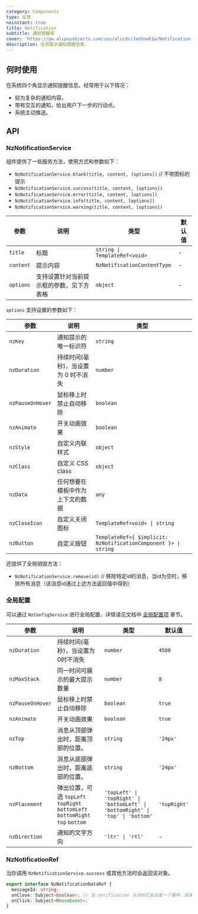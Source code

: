 ```yaml
---
category: Components
type: 反馈
noinstant: true
title: Notification
subtitle: 通知提醒框
cover: 'https://gw.alipayobjects.com/zos/alicdn/Jxm5nw61w/Notification.svg'
description: 全局展示通知提醒信息。
---
```


## 何时使用

在系统四个角显示通知提醒信息。经常用于以下情况：

- 较为复杂的通知内容。
- 带有交互的通知，给出用户下一步的行动点。
- 系统主动推送。

## API

### NzNotificationService

组件提供了一些服务方法，使用方式和参数如下：

- `NzNotificationService.blank(title, content, [options])` // 不带图标的提示
- `NzNotificationService.success(title, content, [options])`
- `NzNotificationService.error(title, content, [options])`
- `NzNotificationService.info(title, content, [options])`
- `NzNotificationService.warning(title, content, [options])`

| 参数      | 说明                                     | 类型                          | 默认值 |
| --------- | ---------------------------------------- | ----------------------------- | ------ |
| `title`   | 标题                                     | `string \| TemplateRef<void>` | -      |
| `content` | 提示内容                                 | `NzNotificationContentType`   | -      |
| `options` | 支持设置针对当前提示框的参数，见下方表格 | `object`                      | -      |

`options` 支持设置的参数如下：

| 参数             | 说明                                | 类型                                                            |
| ---------------- | ----------------------------------- | --------------------------------------------------------------- |
| `nzKey`          | 通知提示的唯一标识符                | `string`                                                        |
| `nzDuration`     | 持续时间(毫秒)，当设置为 0 时不消失 | `number`                                                        |
| `nzPauseOnHover` | 鼠标移上时禁止自动移除              | `boolean`                                                       |
| `nzAnimate`      | 开关动画效果                        | `boolean`                                                       |
| `nzStyle`        | 自定义内联样式                      | `object`                                                        |
| `nzClass`        | 自定义 CSS class                    | `object`                                                        |
| `nzData`         | 任何想要在模板中作为上下文的数据    | `any`                                                           |
| `nzCloseIcon`    | 自定义关闭图标                      | `TemplateRef<void> \| string`                                   |
| `nzButton`       | 自定义按钮                          | `TemplateRef<{ $implicit: NzNotificationComponent }> \| string` |

还提供了全局销毁方法：

- `NzNotificationService.remove(id)` // 移除特定id的消息，当id为空时，移除所有消息（该消息id通过上述方法返回值中得到）

### 全局配置

可以通过 `NzConfigService` 进行全局配置，详情请见文档中 [全局配置项](/docs/global-config/zh) 章节。

| 参数             | 说明                                                                          | 类型                                                                            | 默认值       |
| ---------------- | ----------------------------------------------------------------------------- | ------------------------------------------------------------------------------- | ------------ |
| `nzDuration`     | 持续时间(毫秒)，当设置为0时不消失                                             | `number`                                                                        | `4500`       |
| `nzMaxStack`     | 同一时间可展示的最大提示数量                                                  | `number`                                                                        | `8`          |
| `nzPauseOnHover` | 鼠标移上时禁止自动移除                                                        | `boolean`                                                                       | `true`       |
| `nzAnimate`      | 开关动画效果                                                                  | `boolean`                                                                       | `true`       |
| `nzTop`          | 消息从顶部弹出时，距离顶部的位置。                                            | `string`                                                                        | `'24px'`     |
| `nzBottom`       | 消息从底部弹出时，距离底部的位置。                                            | `string`                                                                        | `'24px'`     |
| `nzPlacement`    | 弹出位置，可选 `topLeft` `topRight` `bottomLeft` `bottomRight` `top` `bottom` | `'topLeft' \| 'topRight' \| 'bottomLeft' \| 'bottomRight' \| 'top' \| 'bottom'` | `'topRight'` |
| `nzDirection`    | 通知的文字方向                                                                | `'ltr' \| 'rtl'`                                                                | -            |

### NzNotificationRef

当你调用 `NzNotificationService.success` 或其他方法时会返回该对象。

```ts
export interface NzNotificationDataRef {
  messageId: string;
  onClose: Subject<boolean>; // 当 notification 关闭时它会派发一个事件，如果为用户手动关闭会派发 `true`
  onClick: Subject<MouseEvent>;
}
```
